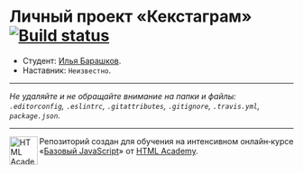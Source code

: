 # Личный проект «Кекстаграм» [![Build status][travis-image]][travis-url]

* Студент: [Илья Барашков](https://up.htmlacademy.ru/javascript/10/user/379063).
* Наставник: `Неизвестно`.

---

_Не удаляйте и не обращайте внимание на папки и файлы:_<br>
_`.editorconfig`, `.eslintrc`, `.gitattributes`, `.gitignore`, `.travis.yml`, `package.json`._

---

<a href="https://htmlacademy.ru/intensive/javascript"><img align="left" width="50" height="50" title="HTML Academy" src="https://up.htmlacademy.ru/static/img/intensive/javascript/logo-for-github.svg"></a>

Репозиторий создан для обучения на интенсивном онлайн‑курсе «[Базовый JavaScript](https://htmlacademy.ru/intensive/javascript)» от [HTML Academy](https://htmlacademy.ru).

[travis-image]: https://travis-ci.org/htmlacademy-javascript/379063-kekstagram.svg?branch=master
[travis-url]: https://travis-ci.org/htmlacademy-javascript/379063-kekstagram
